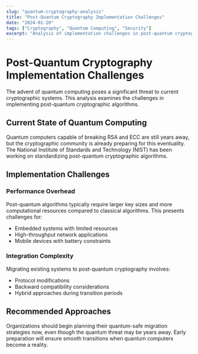 ```yaml
---
slug: "quantum-cryptography-analysis"
title: "Post-Quantum Cryptography Implementation Challenges"
date: "2024-01-20"
tags: ["Cryptography", "Quantum Computing", "Security"]
excerpt: "Analysis of implementation challenges in post-quantum cryptographic algorithms and their real-world deployment considerations."
---
```


# Post-Quantum Cryptography Implementation Challenges

The advent of quantum computing poses a significant threat to current cryptographic systems. This analysis examines the challenges in implementing post-quantum cryptographic algorithms.

## Current State of Quantum Computing

Quantum computers capable of breaking RSA and ECC are still years away, but the cryptographic community is already preparing for this eventuality. The National Institute of Standards and Technology (NIST) has been working on standardizing post-quantum cryptographic algorithms.

## Implementation Challenges

### Performance Overhead

Post-quantum algorithms typically require larger key sizes and more computational resources compared to classical algorithms. This presents challenges for:

- Embedded systems with limited resources
- High-throughput network applications
- Mobile devices with battery constraints

### Integration Complexity

Migrating existing systems to post-quantum cryptography involves:

- Protocol modifications
- Backward compatibility considerations
- Hybrid approaches during transition periods

## Recommended Approaches

Organizations should begin planning their quantum-safe migration strategies now, even though the quantum threat may be years away. Early preparation will ensure smooth transitions when quantum computers become a reality.
